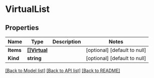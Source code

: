 # VirtualList

## Properties
Name | Type | Description | Notes
------------ | ------------- | ------------- | -------------
**Items** | [**[]Virtual**](virtual.md) |  | [optional] [default to null]
**Kind** | **string** |  | [optional] [default to null]

[[Back to Model list]](../README.md#documentation-for-models) [[Back to API list]](../README.md#documentation-for-api-endpoints) [[Back to README]](../README.md)


